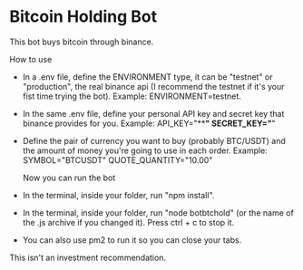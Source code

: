 # Bitcoin Holding Bot
This bot buys bitcoin through binance. 

How to use

- In a .env file, define the ENVIRONMENT type, it can be "testnet" or "production", the real binance api (I recommend the testnet if it's your fist time trying the bot).
Example: ENVIRONMENT=testnet.
- In the same .env file, define your personal API key and secret key that binance provides for you.
Example: API_KEY="************"
         SECRET_KEY="**********"
- Define the pair of currency you want to buy (probably BTC/USDT) and the amount of money you're going to use in each order.
Example: SYMBOL="BTCUSDT"
         QUOTE_QUANTITY="10.00"

  Now you can run the bot
- In the terminal, inside your folder, run "npm install".
- In the terminal, inside your folder, run "node botbtchold" (or the name of the .js archive if you changed it). Press ctrl + c to stop it.
- You can also use pm2 to run it so you can close your tabs. 

This isn't an investment recommendation.
